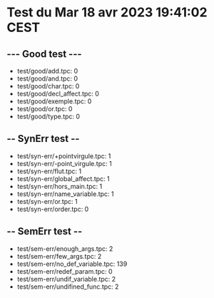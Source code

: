 # Test du Mar 18 avr 2023 19:41:02 CEST
## --- Good test ---
- test/good/add.tpc: 0
- test/good/and.tpc: 0
- test/good/char.tpc: 0
- test/good/decl_affect.tpc: 0
- test/good/exemple.tpc: 0
- test/good/or.tpc: 0
- test/good/type.tpc: 0
## -- SynErr test --
- test/syn-err/+pointvirgule.tpc: 1
- test/syn-err/-point_virgule.tpc: 1
- test/syn-err/flut.tpc: 1
- test/syn-err/global_affect.tpc: 1
- test/syn-err/hors_main.tpc: 1
- test/syn-err/name_variable.tpc: 1
- test/syn-err/or.tpc: 1
- test/syn-err/order.tpc: 0
## -- SemErr test --
- test/sem-err/enough_args.tpc: 2
- test/sem-err/few_args.tpc: 2
- test/sem-err/no_def_variable.tpc: 139
- test/sem-err/redef_param.tpc: 0
- test/sem-err/undif_variable.tpc: 2
- test/sem-err/undifined_func.tpc: 2
